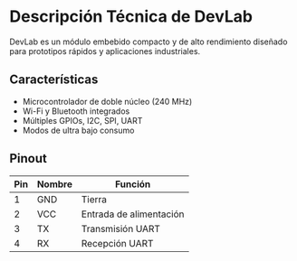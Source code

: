 # Descripción Técnica de DevLab

DevLab es un módulo embebido compacto y de alto rendimiento diseñado para prototipos rápidos y aplicaciones industriales.

## Características

- Microcontrolador de doble núcleo (240 MHz)
- Wi-Fi y Bluetooth integrados
- Múltiples GPIOs, I2C, SPI, UART
- Modos de ultra bajo consumo

## Pinout

| Pin | Nombre | Función        |
|-----|--------|----------------|
| 1   | GND    | Tierra          |
| 2   | VCC    | Entrada de alimentación |
| 3   | TX     | Transmisión UART |
| 4   | RX     | Recepción UART  |
